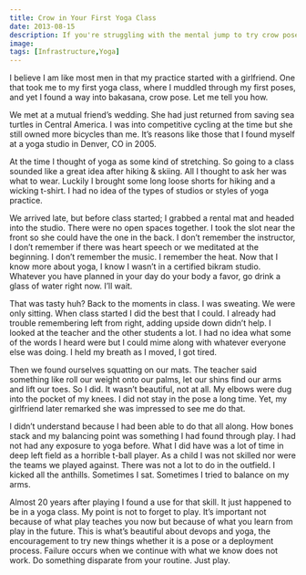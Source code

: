 ```yaml
---
title: Crow in Your First Yoga Class
date: 2013-08-15
description: If you're struggling with the mental jump to try crow pose in your yoga practice, read this to change your confidence and perspective
image:
tags: [Infrastructure,Yoga]
---
```

I believe I am like most men in that my practice started with a girlfriend. One that took me to my first yoga class, where I muddled through my first poses, and yet I found a way into bakasana, crow pose. Let me tell you how.

We met at a mutual friend’s wedding. She had just returned from saving sea turtles in Central America. I was into competitive cycling at the time but she still owned more bicycles than me. It’s reasons like those that I found myself at a yoga studio in Denver, CO in 2005.

At the time I thought of yoga as some kind of stretching. So going to a class sounded like a great idea after hiking & skiing. All I thought to ask her was what to wear. Luckily I brought some long loose shorts for hiking and a wicking t-shirt. I had no idea of the types of studios or styles of yoga practice.

We arrived late, but before class started; I grabbed a rental mat and headed into the studio. There were no open spaces together. I took the slot near the front so she could have the one in the back. I don’t remember the instructor, I don’t remember if there was heart speech or we meditated at the beginning. I don’t remember the music. I remember the heat. Now that I know more about yoga, I know I wasn’t in a certified bikram studio. Whatever you have planned in your day do your body a favor, go drink a glass of water right now. I’ll wait.

That was tasty huh? Back to the moments in class. I was sweating. We were only sitting. When class started I did the best that I could. I already had trouble remembering left from right, adding upside down didn’t help. I looked at the teacher and the other students a lot. I had no idea what some of the words I heard were but I could mime along with whatever everyone else was doing. I held my breath as I moved, I got tired.

Then we found ourselves squatting on our mats. The teacher said something like roll our weight onto our palms, let our shins find our arms and lift our toes. So I did. It wasn’t beautiful, not at all. My elbows were dug into the pocket of my knees. I did not stay in the pose a long time. Yet, my girlfriend later remarked she was impressed to see me do that.

I didn’t understand because I had been able to do that all along. How bones stack and my balancing point was something I had found through play. I had not had any exposure to yoga before. What I did have was a lot of time in deep left field as a horrible t-ball player. As a child I was not skilled nor were the teams we played against. There was not a lot to do in the outfield. I kicked all the anthills. Sometimes I sat. Sometimes I tried to balance on my arms.

Almost 20 years after playing I found a use for that skill. It just happened to be in a yoga class. My point is not to forget to play. It’s important not because of what play teaches you now but because of what you learn from play in the future. This is what’s beautiful about devops and yoga, the encouragement to try new things whether it is a pose or a deployment process. Failure occurs when we continue with what we know does not work. Do something disparate from your routine. Just play.
